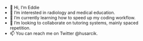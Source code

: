 - 👋 Hi, I’m Eddie
- 👀 I’m interested in radiology and medical education.
- 🌱 I’m currently learning how to speed up my coding workflow.
- 💞️ I’m looking to collaborate on tutoring systems, mainly spaced repetition.
- 📫 You can reach me on Twitter @husarcik.

<!---
husarcik/husarcik is a ✨ special ✨ repository because its `README.md` (this file) appears on your GitHub profile.
You can click the Preview link to take a look at your changes.
--->

